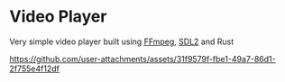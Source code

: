 # Video Player

Very simple video player built using [FFmpeg](https://ffmpeg.org/), [SDL2](https://wiki.libsdl.org/SDL2/Installation) and Rust

https://github.com/user-attachments/assets/31f9579f-fbe1-49a7-86d1-2f755e4f12df

